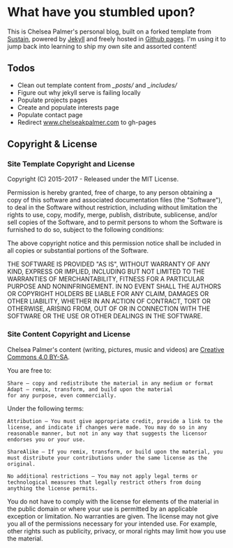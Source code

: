 
# What have you stumbled upon?

This is Chelsea Palmer's personal blog, built on a forked template from [Sustain](https://jekyller.github.io/sustain/), powered by [Jekyll](http://jekyllrb.com/) and freely
hosted in [Github pages](https://pages.github.com/). I'm using it to jump back into learning to ship my own site and assorted content!


## Todos

* Clean out template content from *_posts/* and *_includes/*
* Figure out why jekyll serve is failing locally
* Populate projects pages
* Create and populate interests page
* Populate contact page
* Redirect www.chelseakpalmer.com to gh-pages

## Copyright & License

### Site Template Copyright and License
Copyright (C) 2015-2017 - Released under the MIT License.

Permission is hereby granted, free of charge, to any person obtaining a copy of this software and associated documentation files (the "Software"), to deal in the Software without restriction, including without limitation the rights to use, copy, modify, merge, publish, distribute, sublicense, and/or sell copies of the Software, and to permit persons to whom the Software is furnished to do so, subject to the following conditions:

The above copyright notice and this permission notice shall be included in all copies or substantial portions of the Software.

THE SOFTWARE IS PROVIDED "AS IS", WITHOUT WARRANTY OF ANY KIND, EXPRESS OR IMPLIED, INCLUDING BUT NOT LIMITED TO THE WARRANTIES OF MERCHANTABILITY, FITNESS FOR A PARTICULAR PURPOSE AND
NONINFRINGEMENT. IN NO EVENT SHALL THE AUTHORS OR COPYRIGHT HOLDERS BE LIABLE FOR ANY CLAIM, DAMAGES OR OTHER LIABILITY, WHETHER IN AN ACTION OF CONTRACT, TORT OR OTHERWISE, ARISING FROM, OUT OF OR IN CONNECTION WITH THE SOFTWARE OR THE USE OR OTHER DEALINGS IN THE SOFTWARE.


### Site Content Copyright and License

Chelsea Palmer's content (writing, pictures, music and videos) are [Creative Commons 4.0 BY-SA](https://creativecommons.org/licenses/by-sa/4.0/).

You are free to:

    Share — copy and redistribute the material in any medium or format
    Adapt — remix, transform, and build upon the material
    for any purpose, even commercially.


Under the following terms:

    Attribution — You must give appropriate credit, provide a link to the license, and indicate if changes were made. You may do so in any reasonable manner, but not in any way that suggests the licensor endorses you or your use.

    ShareAlike — If you remix, transform, or build upon the material, you must distribute your contributions under the same license as the original.

    No additional restrictions — You may not apply legal terms or technological measures that legally restrict others from doing anything the license permits.


You do not have to comply with the license for elements of the material in the public domain or where your use is permitted by an applicable exception or limitation.
No warranties are given. The license may not give you all of the permissions necessary for your intended use. For example, other rights such as publicity, privacy, or moral rights may limit how you use the material.
